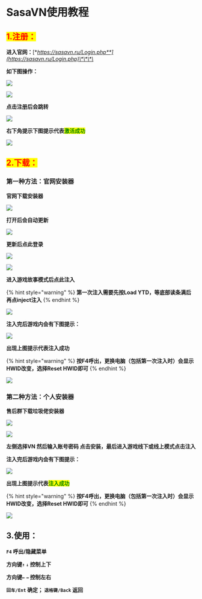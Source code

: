 # SasaVN使用教程

## <mark style="color:red;">1.注册：</mark>

**进入官网：**[**https://sasavn.ru/Login.php**](https://sasavn.ru/Login.php)\*\*\*\*

**如下图操作：**

![](<../../.gitbook/assets/image (21) (1) (1) (1) (1) (1) (1) (1).png>)

![](<../../.gitbook/assets/image (26) (1) (1) (1) (1) (1).png>)

**点击注册后会跳转**

![](<../../.gitbook/assets/image (23) (1) (1) (1) (1) (1) (1) (1) (1).png>)

**右下角提示下图提示代表**<mark style="color:green;">**激活成功**</mark>

![](<../../.gitbook/assets/image (7) (1) (1) (1) (1).png>)

## <mark style="color:red;">**2.下载：**</mark>

### **第一种方法：官网安装器**

**官网下载安装器**

![](<../../.gitbook/assets/image (22) (1) (1) (1) (1) (1) (1) (1).png>)

**打开后会自动更新**

![](<../../.gitbook/assets/image (24) (1) (1) (1) (1) (1) (1) (1) (1).png>)

**更新后点此登录**

![](<../../.gitbook/assets/image (9) (1) (1) (1) (1) (1) (1).png>)

![](<../../.gitbook/assets/image (13) (1) (1) (1) (1).png>)

**进入游戏故事模式后点此注入**

{% hint style="warning" %}
**第一次注入需要先按Load YTD，等底部读条满后再点inject注入**
{% endhint %}

![](<../../.gitbook/assets/image (16) (1) (1) (1) (1) (1) (1) (1).png>)

**注入完后游戏内会有下图提示：**

![](<../../.gitbook/assets/image (10) (1) (1) (1) (1).png>)

**出现上图提示代表注入成功**

{% hint style="warning" %}
**按F4呼出，更换电脑（包括第一次注入时）会显示HWID改变，选择Reset HWID即可**
{% endhint %}

![](<../../.gitbook/assets/image (20) (1) (1) (1) (1) (1) (1) (1).png>)

### **第二种方法：个人安装器**

**售后群下载垃圾佬安装器**

![](<../../.gitbook/assets/image (4) (1).png>)

![](<../../.gitbook/assets/image (17) (1) (1) (1) (1) (1) (1) (1).png>)

**左侧选择VN 然后输入账号密码 点击安装，最后进入游戏线下或线上模式点击注入**

**注入完后游戏内会有下图提示：**

![](<../../.gitbook/assets/image (11) (1) (1) (1).png>)

**出现上图提示代表**<mark style="color:green;">**注入成功**</mark>

{% hint style="warning" %}
**按F4呼出，更换电脑（包括第一次注入时）会显示HWID改变，选择Reset HWID即可**
{% endhint %}

![](<../../.gitbook/assets/image (8) (1) (1) (1) (1) (1) (1) (1).png>)

## 3.使用：

**`F4` 呼出/隐藏菜单**

**方向键`↑`  `↓` 控制上下**

**方向键`←`  `→` 控制左右**

**`回车/Ent` 确定； `退格键/Back` 返回**
